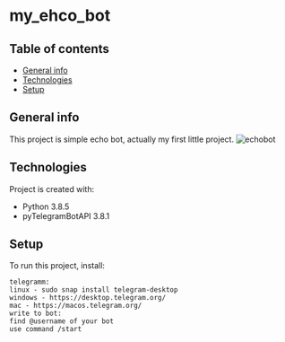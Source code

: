 # my_ehco_bot
## Table of contents
* [General info](#general-info)
* [Technologies](#technologies)
* [Setup](#setup)

## General info
This project is simple echo bot, actually my first little project.
![echobot](https://user-images.githubusercontent.com/85807730/125198939-b2db6480-e26c-11eb-97e7-437bed2b8339.jpg)
	
## Technologies
Project is created with:
* Python 3.8.5
* pyTelegramBotAPI 3.8.1 
	
## Setup
To run this project, install:

```
telegramm:
linux - sudo snap install telegram-desktop
windows - https://desktop.telegram.org/
mac - https://macos.telegram.org/
write to bot:
find @username of your bot
use command /start
```
